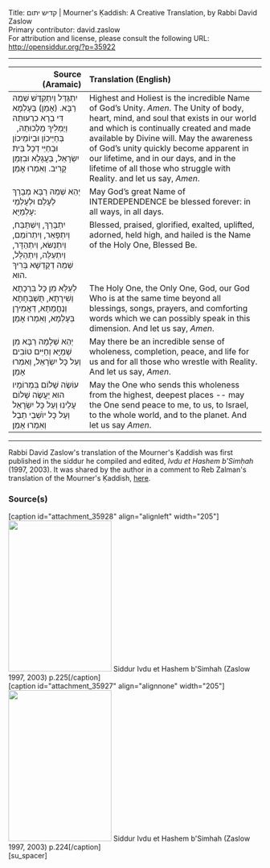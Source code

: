 <html>
<head></head>
<body>
Title: קדיש יתום | Mourner's Ḳaddish: A Creative Translation, by Rabbi David Zaslow<br />
Primary contributor: david.zaslow<br />
For attribution and license, please consult the following URL: <a href="http://opensiddur.org/?p=35922">http://opensiddur.org/?p=35922</a>
<p />
<hr />

<table style="margin-left: auto;margin-right: auto;" class="draggable">
<thead><tr><th id="x" style="text-align: right;">Source (Aramaic)</th><th style="text-align: left;">Translation (English)</th></tr></thead>
<tbody>
<tr><td style="vertical-align:top;">
<div class="liturgy"><span lang="he">
יִתְגַּדַּל וְיִתְקַדַּשׁ שְׁמֵהּ רַבָּא. (אָמֵן)‏
בְּעָלְמָא דִּי בְרָא כִרְעוּתֵהּ 
וְיַמְלִיךְ מַלְכוּתֵהּ,
&nbsp;
בְּחַיֵּיכוֹן וּבְיוֹמֵיכוֹן
וּבְחַיֵּי דְכָל בֵּית יִשְׂרָאֵל, בַּעֲגָלָא וּבִזְמַן קָרִיב.
וְאִמְרוּ אָמֵן׃
</span></div></td>
 
<td style="vertical-align:top;">
<div class="english">
Highest and Holiest is the incredible Name of God’s Unity. <em>Amen</em>.
The Unity of body, heart, mind, and soul that exists in our world
and which is continually created and made available by Divine will.
May the awareness of God’s unity quickly become apparent
in our lifetime, and in our days,
and in the lifetime of all those who struggle with Reality.
and let us say, <em>Amen</em>.
</div></td></tr>


<tr><td style="vertical-align:top;">
<div class="liturgy"><span lang="he">
יְהֵא שְׁמֵהּ רַבָּא
מְבָרַךְ לְעָלַם וּלְעָלְמֵי עָלְמַיָּא:
</span></div></td>
 
<td style="vertical-align:top;">
<div class="english">
May God’s great Name of INTERDEPENDENCE
be blessed forever: in all ways, in all days.
</div></td></tr>


<tr><td style="vertical-align:top;">
<div class="liturgy"><span lang="he">
יִתְבָּרַךְ, וְיִשְׁתַּבַּח, וְיִתְפָּאֵר, 
וְיִתְרוֹמֵם, וְיִתְנַשּׂא,
וְיִתְהַדָּר, וְיִתְעַלֶּה, וְיִתְהַלָּל, 
שְׁמֵהּ דְקֻדְשָׁא בְּרִיךְ הוּא.
</span></div></td>
 
<td style="vertical-align:top;">
<div class="english">
Blessed, praised, glorified, 
exalted, uplifted,
adorned, held high, and hailed 
is the Name of the Holy One, Blessed Be.
</div></td></tr>


<tr><td style="vertical-align:top;">
<div class="liturgy"><span lang="he">
לְעֵלָּא 
מִן כָּל בִּרְכָתָא וְשִׁירָתָא,
תֻּשְׁבְּחָתָא וְנֶחֱמָתָא,
דַּאֲמִירָן בְּעָלְמָא,
וְאִמְרוּ אָמֵן׃
</span></div></td>
 
<td style="vertical-align:top;">
<div class="english">
The Holy One, the Only One, God, our God Who is at the same time
beyond all blessings, songs, 
prayers, and comforting words
which we can possibly speak in this dimension.
And let us say, <em>Amen</em>.
</div></td></tr>


<tr><td style="vertical-align:top;">
<div class="liturgy"><span lang="he">
יְהֵא שְׁלָמָה רַבָּא מִן שְׁמַיָּא
וְחַיִּים טוֹבִים 
וְעַל כָּל יִשְֹרָאֵל,
וְאִמְרוּ אָמֵן׃
</span></div></td>
 
<td style="vertical-align:top;">
<div class="english">
May there be an incredible sense of wholeness,
completion, peace, and life for us 
and for all those who wrestle with Reality.
And let us say, <em>Amen</em>.
</div></td></tr>


<tr><td style="vertical-align:top;">
<div class="liturgy"><span lang="he">
עוֹשֶׂה שָׁלוֹם בִּמְרוֹמָיו
הוּא יַעֲשֶׂה שָׁלוֹם עָלֵינוּ
וְעַל כָּל יִשְׂרָאֵל וְעַל כָּל יוֺשְׁבֵי תֵבֶל
וְאִמְרוּ אָמֵן׃
</span></div></td>
 
<td style="vertical-align:top;">
<div class="english">
May the One who sends this wholeness from the highest, deepest places --
may the One send peace to me, to us, 
to Israel, to the whole world, and to the planet.
And let us say <em>Amen</em>.
</div></td></tr>
</tbody></table>

<hr />

Rabbi David Zaslow's translation of the Mourner's Ḳaddish was first published in the siddur he compiled and edited, <em>Ivdu et Hashem b'Simḥah</em> (1997, 2003). It was shared by the author in a comment to Reb Zalman's translation of the Mourner's Ḳaddish, <a href="/?p=7680/#comment-38847">here</a>. 

<h3>Source(s)</h3>

<span style="float: right;">[caption id="attachment_35928" align="alignleft" width="205"]<a href="https://opensiddur.org/wp-content/uploads/2021/02/Siddur-Ivdu-et-Hashem-bSimhah-Zaslow-1997-2003-0001-smol.png" rel="lightbox"><img src="https://opensiddur.org/wp-content/uploads/2021/02/Siddur-Ivdu-et-Hashem-bSimhah-Zaslow-1997-2003-0001-smol-205x300.png" alt="" width="205" height="300" class="size-medium wp-image-35928" /></a> Siddur Ivdu et Hashem b'Simhah (Zaslow 1997, 2003) p.225[/caption]</span> <span style="float: left;">[caption id="attachment_35927" align="alignnone" width="205"]<a href="https://opensiddur.org/wp-content/uploads/2021/02/Siddur-Ivdu-et-Hashem-bSimhah-Zaslow-1997-2003-0002-smol.png" rel="lightbox"><img src="https://opensiddur.org/wp-content/uploads/2021/02/Siddur-Ivdu-et-Hashem-bSimhah-Zaslow-1997-2003-0002-smol-205x300.png" alt="" width="205" height="300" class="size-medium wp-image-35927" /></a> Siddur Ivdu et Hashem b'Simhah (Zaslow 1997, 2003) p.224[/caption]</span>[su_spacer]

&nbsp;

</body>
</html>